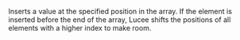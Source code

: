 Inserts a value at the specified position in the array.
If the element is inserted before the end of the array, Lucee shifts the positions of all elements with a higher index to make room.